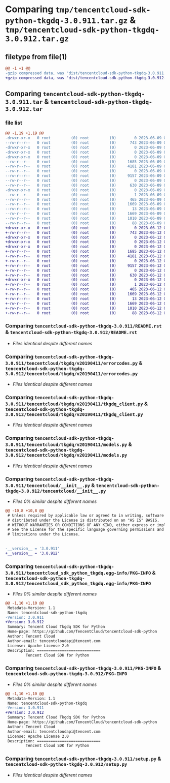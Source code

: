 # Comparing `tmp/tencentcloud-sdk-python-tkgdq-3.0.911.tar.gz` & `tmp/tencentcloud-sdk-python-tkgdq-3.0.912.tar.gz`

## filetype from file(1)

```diff
@@ -1 +1 @@
-gzip compressed data, was "dist/tencentcloud-sdk-python-tkgdq-3.0.911.tar", last modified: Fri Jun  9 02:29:56 2023, max compression
+gzip compressed data, was "dist/tencentcloud-sdk-python-tkgdq-3.0.912.tar", last modified: Mon Jun 12 03:14:44 2023, max compression
```

## Comparing `tencentcloud-sdk-python-tkgdq-3.0.911.tar` & `tencentcloud-sdk-python-tkgdq-3.0.912.tar`

### file list

```diff
@@ -1,19 +1,19 @@
-drwxr-xr-x   0 root         (0) root         (0)        0 2023-06-09 02:29:56.000000 tencentcloud-sdk-python-tkgdq-3.0.911/
--rw-r--r--   0 root         (0) root         (0)      743 2023-06-09 02:29:56.000000 tencentcloud-sdk-python-tkgdq-3.0.911/README.rst
-drwxr-xr-x   0 root         (0) root         (0)        0 2023-06-09 02:29:56.000000 tencentcloud-sdk-python-tkgdq-3.0.911/tencentcloud/
-drwxr-xr-x   0 root         (0) root         (0)        0 2023-06-09 02:29:56.000000 tencentcloud-sdk-python-tkgdq-3.0.911/tencentcloud/tkgdq/
-drwxr-xr-x   0 root         (0) root         (0)        0 2023-06-09 02:29:56.000000 tencentcloud-sdk-python-tkgdq-3.0.911/tencentcloud/tkgdq/v20190411/
--rw-r--r--   0 root         (0) root         (0)     1685 2023-06-09 02:29:56.000000 tencentcloud-sdk-python-tkgdq-3.0.911/tencentcloud/tkgdq/v20190411/errorcodes.py
--rw-r--r--   0 root         (0) root         (0)     4181 2023-06-09 02:29:56.000000 tencentcloud-sdk-python-tkgdq-3.0.911/tencentcloud/tkgdq/v20190411/tkgdq_client.py
--rw-r--r--   0 root         (0) root         (0)        0 2023-06-09 02:29:56.000000 tencentcloud-sdk-python-tkgdq-3.0.911/tencentcloud/tkgdq/v20190411/__init__.py
--rw-r--r--   0 root         (0) root         (0)     9157 2023-06-09 02:29:56.000000 tencentcloud-sdk-python-tkgdq-3.0.911/tencentcloud/tkgdq/v20190411/models.py
--rw-r--r--   0 root         (0) root         (0)        0 2023-06-09 02:29:56.000000 tencentcloud-sdk-python-tkgdq-3.0.911/tencentcloud/tkgdq/__init__.py
--rw-r--r--   0 root         (0) root         (0)      630 2023-06-09 02:29:56.000000 tencentcloud-sdk-python-tkgdq-3.0.911/tencentcloud/__init__.py
-drwxr-xr-x   0 root         (0) root         (0)        0 2023-06-09 02:29:56.000000 tencentcloud-sdk-python-tkgdq-3.0.911/tencentcloud_sdk_python_tkgdq.egg-info/
--rw-r--r--   0 root         (0) root         (0)        1 2023-06-09 02:29:56.000000 tencentcloud-sdk-python-tkgdq-3.0.911/tencentcloud_sdk_python_tkgdq.egg-info/dependency_links.txt
--rw-r--r--   0 root         (0) root         (0)      465 2023-06-09 02:29:56.000000 tencentcloud-sdk-python-tkgdq-3.0.911/tencentcloud_sdk_python_tkgdq.egg-info/SOURCES.txt
--rw-r--r--   0 root         (0) root         (0)     1669 2023-06-09 02:29:56.000000 tencentcloud-sdk-python-tkgdq-3.0.911/tencentcloud_sdk_python_tkgdq.egg-info/PKG-INFO
--rw-r--r--   0 root         (0) root         (0)       13 2023-06-09 02:29:56.000000 tencentcloud-sdk-python-tkgdq-3.0.911/tencentcloud_sdk_python_tkgdq.egg-info/top_level.txt
--rw-r--r--   0 root         (0) root         (0)     1669 2023-06-09 02:29:56.000000 tencentcloud-sdk-python-tkgdq-3.0.911/PKG-INFO
--rw-r--r--   0 root         (0) root         (0)     1010 2023-06-09 02:29:56.000000 tencentcloud-sdk-python-tkgdq-3.0.911/setup.py
--rw-r--r--   0 root         (0) root         (0)       88 2023-06-09 02:29:56.000000 tencentcloud-sdk-python-tkgdq-3.0.911/setup.cfg
+drwxr-xr-x   0 root         (0) root         (0)        0 2023-06-12 03:14:44.000000 tencentcloud-sdk-python-tkgdq-3.0.912/
+-rw-r--r--   0 root         (0) root         (0)      743 2023-06-12 03:14:44.000000 tencentcloud-sdk-python-tkgdq-3.0.912/README.rst
+drwxr-xr-x   0 root         (0) root         (0)        0 2023-06-12 03:14:44.000000 tencentcloud-sdk-python-tkgdq-3.0.912/tencentcloud/
+drwxr-xr-x   0 root         (0) root         (0)        0 2023-06-12 03:14:44.000000 tencentcloud-sdk-python-tkgdq-3.0.912/tencentcloud/tkgdq/
+drwxr-xr-x   0 root         (0) root         (0)        0 2023-06-12 03:14:44.000000 tencentcloud-sdk-python-tkgdq-3.0.912/tencentcloud/tkgdq/v20190411/
+-rw-r--r--   0 root         (0) root         (0)     1685 2023-06-12 03:14:44.000000 tencentcloud-sdk-python-tkgdq-3.0.912/tencentcloud/tkgdq/v20190411/errorcodes.py
+-rw-r--r--   0 root         (0) root         (0)     4181 2023-06-12 03:14:44.000000 tencentcloud-sdk-python-tkgdq-3.0.912/tencentcloud/tkgdq/v20190411/tkgdq_client.py
+-rw-r--r--   0 root         (0) root         (0)        0 2023-06-12 03:14:44.000000 tencentcloud-sdk-python-tkgdq-3.0.912/tencentcloud/tkgdq/v20190411/__init__.py
+-rw-r--r--   0 root         (0) root         (0)     9157 2023-06-12 03:14:44.000000 tencentcloud-sdk-python-tkgdq-3.0.912/tencentcloud/tkgdq/v20190411/models.py
+-rw-r--r--   0 root         (0) root         (0)        0 2023-06-12 03:14:44.000000 tencentcloud-sdk-python-tkgdq-3.0.912/tencentcloud/tkgdq/__init__.py
+-rw-r--r--   0 root         (0) root         (0)      630 2023-06-12 03:14:44.000000 tencentcloud-sdk-python-tkgdq-3.0.912/tencentcloud/__init__.py
+drwxr-xr-x   0 root         (0) root         (0)        0 2023-06-12 03:14:44.000000 tencentcloud-sdk-python-tkgdq-3.0.912/tencentcloud_sdk_python_tkgdq.egg-info/
+-rw-r--r--   0 root         (0) root         (0)        1 2023-06-12 03:14:44.000000 tencentcloud-sdk-python-tkgdq-3.0.912/tencentcloud_sdk_python_tkgdq.egg-info/dependency_links.txt
+-rw-r--r--   0 root         (0) root         (0)      465 2023-06-12 03:14:44.000000 tencentcloud-sdk-python-tkgdq-3.0.912/tencentcloud_sdk_python_tkgdq.egg-info/SOURCES.txt
+-rw-r--r--   0 root         (0) root         (0)     1669 2023-06-12 03:14:44.000000 tencentcloud-sdk-python-tkgdq-3.0.912/tencentcloud_sdk_python_tkgdq.egg-info/PKG-INFO
+-rw-r--r--   0 root         (0) root         (0)       13 2023-06-12 03:14:44.000000 tencentcloud-sdk-python-tkgdq-3.0.912/tencentcloud_sdk_python_tkgdq.egg-info/top_level.txt
+-rw-r--r--   0 root         (0) root         (0)     1669 2023-06-12 03:14:44.000000 tencentcloud-sdk-python-tkgdq-3.0.912/PKG-INFO
+-rw-r--r--   0 root         (0) root         (0)     1010 2023-06-12 03:14:44.000000 tencentcloud-sdk-python-tkgdq-3.0.912/setup.py
+-rw-r--r--   0 root         (0) root         (0)       88 2023-06-12 03:14:44.000000 tencentcloud-sdk-python-tkgdq-3.0.912/setup.cfg
```

### Comparing `tencentcloud-sdk-python-tkgdq-3.0.911/README.rst` & `tencentcloud-sdk-python-tkgdq-3.0.912/README.rst`

 * *Files identical despite different names*

### Comparing `tencentcloud-sdk-python-tkgdq-3.0.911/tencentcloud/tkgdq/v20190411/errorcodes.py` & `tencentcloud-sdk-python-tkgdq-3.0.912/tencentcloud/tkgdq/v20190411/errorcodes.py`

 * *Files identical despite different names*

### Comparing `tencentcloud-sdk-python-tkgdq-3.0.911/tencentcloud/tkgdq/v20190411/tkgdq_client.py` & `tencentcloud-sdk-python-tkgdq-3.0.912/tencentcloud/tkgdq/v20190411/tkgdq_client.py`

 * *Files identical despite different names*

### Comparing `tencentcloud-sdk-python-tkgdq-3.0.911/tencentcloud/tkgdq/v20190411/models.py` & `tencentcloud-sdk-python-tkgdq-3.0.912/tencentcloud/tkgdq/v20190411/models.py`

 * *Files identical despite different names*

### Comparing `tencentcloud-sdk-python-tkgdq-3.0.911/tencentcloud/__init__.py` & `tencentcloud-sdk-python-tkgdq-3.0.912/tencentcloud/__init__.py`

 * *Files 0% similar despite different names*

```diff
@@ -10,8 +10,8 @@
 # Unless required by applicable law or agreed to in writing, software
 # distributed under the License is distributed on an "AS IS" BASIS,
 # WITHOUT WARRANTIES OR CONDITIONS OF ANY KIND, either express or implied.
 # See the License for the specific language governing permissions and
 # limitations under the License.
 
 
-__version__ = '3.0.911'
+__version__ = '3.0.912'
```

### Comparing `tencentcloud-sdk-python-tkgdq-3.0.911/tencentcloud_sdk_python_tkgdq.egg-info/PKG-INFO` & `tencentcloud-sdk-python-tkgdq-3.0.912/tencentcloud_sdk_python_tkgdq.egg-info/PKG-INFO`

 * *Files 0% similar despite different names*

```diff
@@ -1,10 +1,10 @@
 Metadata-Version: 1.1
 Name: tencentcloud-sdk-python-tkgdq
-Version: 3.0.911
+Version: 3.0.912
 Summary: Tencent Cloud Tkgdq SDK for Python
 Home-page: https://github.com/TencentCloud/tencentcloud-sdk-python
 Author: Tencent Cloud
 Author-email: tencentcloudapi@tencent.com
 License: Apache License 2.0
 Description: ============================
         Tencent Cloud SDK for Python
```

### Comparing `tencentcloud-sdk-python-tkgdq-3.0.911/PKG-INFO` & `tencentcloud-sdk-python-tkgdq-3.0.912/PKG-INFO`

 * *Files 0% similar despite different names*

```diff
@@ -1,10 +1,10 @@
 Metadata-Version: 1.1
 Name: tencentcloud-sdk-python-tkgdq
-Version: 3.0.911
+Version: 3.0.912
 Summary: Tencent Cloud Tkgdq SDK for Python
 Home-page: https://github.com/TencentCloud/tencentcloud-sdk-python
 Author: Tencent Cloud
 Author-email: tencentcloudapi@tencent.com
 License: Apache License 2.0
 Description: ============================
         Tencent Cloud SDK for Python
```

### Comparing `tencentcloud-sdk-python-tkgdq-3.0.911/setup.py` & `tencentcloud-sdk-python-tkgdq-3.0.912/setup.py`

 * *Files identical despite different names*

